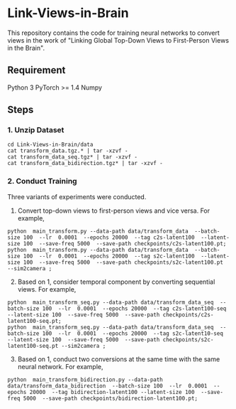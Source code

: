 # Link-Views-in-Brain
This repository contains the code for training neural networks to convert views in the work of "Linking Global Top-Down Views to First-Person Views in the Brain".

## Requirement
Python 3
PyTorch >= 1.4
Numpy  

## Steps
### 1. Unzip Dataset
```
cd Link-Views-in-Brain/data
cat transform_data.tgz.* | tar -xzvf -
cat transform_data_seq.tgz* | tar -xzvf -
cat transform_data_bidirection.tgz* | tar -xzvf -
```

### 2. Conduct Training
Three variants of experiments were conducted.
1. Convert top-down views to first-person views and vice versa. For example, 
```
python  main_transform.py --data-path data/transform_data  --batch-size 100  --lr  0.0001  --epochs 20000  --tag c2s-latent100  --latent-size 100  --save-freq 5000  --save-path checkpoints/c2s-latent100.pt;   
python  main_transform.py --data-path data/transform_data  --batch-size 100  --lr  0.0001  --epochs 20000  --tag s2c-latent100  --latent-size 100  --save-freq 5000  --save-path checkpoints/s2c-latent100.pt  --sim2camera ;
```

2. Based on 1, consider temporal component by converting sequential views. For example, 
```
python  main_transform_seq.py --data-path data/transform_data_seq  --batch-size 100  --lr  0.0001  --epochs 20000  --tag c2s-latent100-seq  --latent-size 100  --save-freq 5000  --save-path checkpoints/c2s-latent100-seq.pt;   
python  main_transform_seq.py --data-path data/transform_data_seq  --batch-size 100  --lr  0.0001  --epochs 20000  --tag s2c-latent10-seq  --latent-size 100  --save-freq 5000  --save-path checkpoints/s2c-latent100-seq.pt --sim2camera ;
```


3. Based on 1, conduct two conversions at the same time with the same neural network. For example, 
```
python  main_transform_bidirection.py --data-path data/transform_data_bidirection  --batch-size 100  --lr  0.0001  --epochs 20000  --tag bidirection-latent100 --latent-size 100  --save-freq 5000  --save-path checkpoints/bidirection-latent100.pt;   
```
